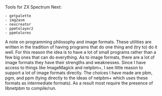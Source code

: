 Tools for ZX Spectrum Next:

	- getpalette
	- img2asm
	- nexcreator
    - ppmtolayer2
    - ppmtolores

A note on programming philosophy and image formats.  These utilities
are written in the tradition of having programs that do one thing and
(try to) do it well. For this reason the idea is to have a lot of
small programs rather than a few big ones that can do everything. As
to image formats, there are a lot of image formats they have their
strengths and weaknesses. Since I have access to things like
ImageMagick and netpbm+, I see little reason to support a lot of image
formats directly. The choices I have made are pbm, pgm, and ppm (tying
directly to the ideas of netpbm+ which uses these formats as
intermediate formats). As a result most require the presence of
libnetpbm to compile/run.

